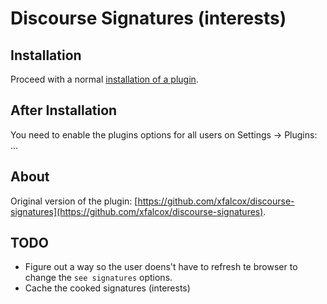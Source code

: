 # Discourse Signatures (interests)

## Installation

Proceed with a normal [installation of a plugin](https://meta.discourse.org/t/install-a-plugin/19157?u=falco).


## After Installation

You need to enable the plugins options for all users on Settings -> Plugins: ...


## About

Original version of the plugin: [https://github.com/xfalcox/discourse-signatures](https://github.com/xfalcox/discourse-signatures).

## TODO

- Figure out a way so the user doens't have to refresh te browser to change the `see signatures` options.
- Cache the cooked signatures (interests)

